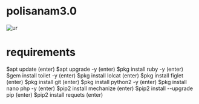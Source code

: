 # polisanam3.0

![ur](https://www.google.com/search?q=hacker&client=ms-android-motorola&prmd=inbv&sxsrf=ALeKk03OuVMEAJnTu6m_osGCJwIYu3ZOkA:1589702241409&source=lnms&tbm=isch&sa=X&ved=2ahUKEwiKg5ertrrpAhXiyzgGHQOuByoQ_AUoAXoECBAQAQ&biw=360&bih=512#imgrc=AOoa-DRBVXN6IM)

# requirements

 $apt update (enter)
 $apt upgrade -y (enter)
 $pkg install ruby -y (enter)
 $gem install toilet -y (enter)
 $pkg install lolcat (enter)
 $pkg install figlet (enter)
 $pkg install git (enter)
 $pkg install python2 -y (enter)
 $pkg install nano php -y (enter)
 $pip2 install mechanize (enter)
 $pip2 install --upgrade pip (enter)
 $pip2 install requets (enter)
